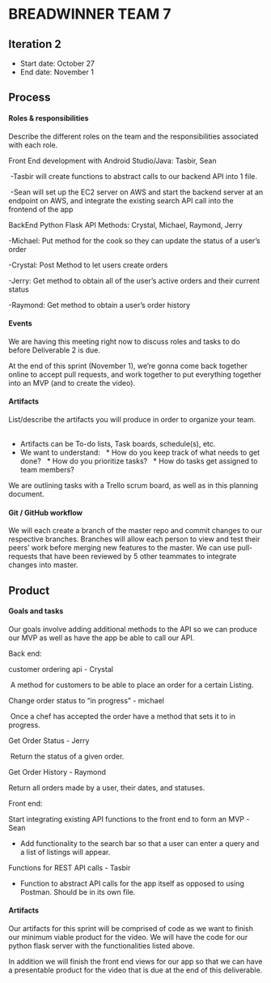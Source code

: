 # BREADWINNER TEAM 7

## Iteration 2

 * Start date: October 27
 * End date: November 1

## Process

#### Roles & responsibilities

Describe the different roles on the team and the responsibilities associated with each role.

Front End development with Android Studio/Java: Tasbir, Sean

​	-Tasbir will create functions to abstract calls to our backend API into 1 file.

​	-Sean will set up the EC2 server on AWS and start the backend server at an endpoint on AWS, and integrate the existing search API call into the frontend of the app

BackEnd Python Flask API Methods: Crystal, Michael, Raymond, Jerry

-Michael:  Put method for the cook so they can update the status of a user’s order

-Crystal: Post Method to let users create orders

-Jerry: Get method to obtain all of the user’s active orders and their current status

-Raymond: Get method to obtain a user’s order history


#### Events

We are having this meeting right now to discuss roles and tasks to do before Deliverable 2 is due. 

At the end of this sprint (November 1), we’re gonna come back together online to accept pull requests, and work together to put everything together into an MVP (and to create the video).

#### Artifacts

List/describe the artifacts you will produce in order to organize your team.       

 * Artifacts can be To-do lists, Task boards, schedule(s), etc.
 * We want to understand:
   * How do you keep track of what needs to get done?
   * How do you prioritize tasks?
   * How do tasks get assigned to team members?

We are outlining tasks with a Trello scrum board, as well as in this planning document.


#### Git / GitHub workflow

We will each create a branch of the master repo and commit changes to our respective branches. Branches will allow each person to view and test their peers’ work before merging new features to the master. We can use pull-requests that have been reviewed by 5 other teammates to integrate changes into master.

## Product

#### Goals and tasks

Our goals involve adding additional methods to the API so we can produce our MVP as well as have the app be able to call our API.

Back end:

customer ordering api - Crystal

​	A method for customers to be able to place an order for a certain Listing.

Change order status to “in progress” - michael

​	Once a chef has accepted the order have a method that sets it to in progress.

Get Order Status - Jerry

​	Return the status of a given order.

Get Order History - Raymond

Return all orders made by a user, their dates, and statuses.

Front end:

Start integrating existing API functions to the front end to form an MVP -Sean

- Add functionality to the search bar so that a user can enter a query and a list of listings will appear.

Functions for REST API calls - Tasbir

- Function to abstract API calls for the app itself as opposed to using Postman. Should be in its own file.

#### Artifacts

Our artifacts for this sprint will be comprised of code as we want to finish our minimum viable product for the video. We will have the code for our python flask server with the functionalities listed above.

In addition we will finish the front end views for our app so that we can have a presentable product for the video that is due at the end of this deliverable.